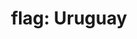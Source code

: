 ---
layout: flags
title: "flag: Uruguay"
emoji: flag_uruguay
permalink: 🇺🇾.html
image: assets/img/3moji/flag_uruguay.png
---